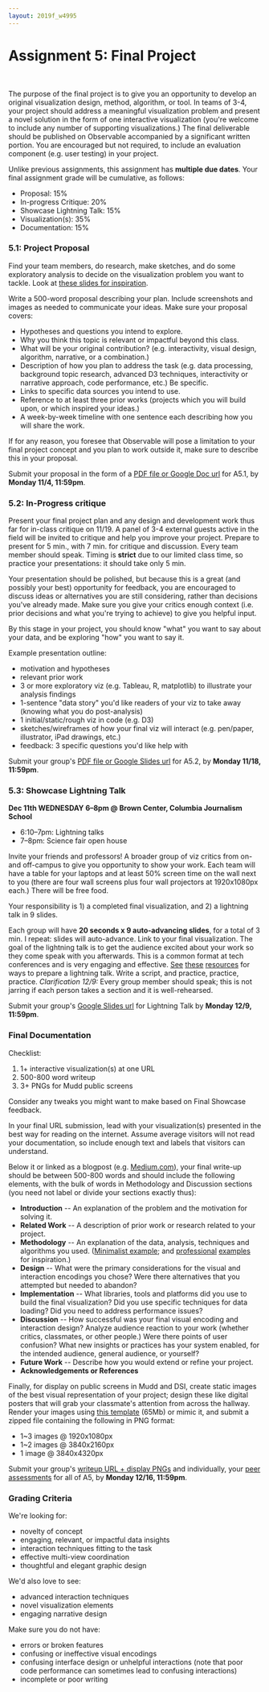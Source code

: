 ```yaml
---
layout: 2019f_w4995
---
```


# Assignment 5: Final Project
<br>

The purpose of the final project is to give you an opportunity to develop an original visualization design, method, algorithm, or tool. In teams of 3-4, your project should address a meaningful visualization problem and present a novel solution in the form of one interactive visualization (you're welcome to include any number of supporting visualizations.) The final deliverable should be published on Observable accompanied by a significant written portion. You are encouraged but not required, to include an evaluation component (e.g. user testing) in your project.

Unlike previous assignments, this assignment has **multiple due dates**. Your final assignment grade will be cumulative, as follows:

* Proposal: 15%
* In-progress Critique: 20%
* Showcase Lightning Talk: 15%
* Visualization(s): 35%
* Documentation: 15%

### 5.1: Project Proposal

Find your team members, do research, make sketches, and do some exploratory analysis to decide on the visualization problem you want to tackle. Look at [these slides  for inspiration](https://docs.google.com/presentation/d/1VXaKaKlAKHuUWCP9tgq6AIHe7yLyBdbDDsKcjkS5m9E/edit?usp=sharing).

Write a 500-word proposal describing your plan. Include screenshots and images as needed to communicate your ideas. Make sure your proposal covers:

-   Hypotheses and questions you intend to explore.
-   Why you think this topic is relevant or impactful beyond this class.
-   What will be your original contribution? (e.g. interactivity, visual design, algorithm, narrative, or a combination.)
-   Description of how you plan to address the task (e.g. data processing, background topic research, advanced D3 techniques, interactivity or narrative approach, code performance, etc.) Be specific.
-   Links to specific data sources you intend to use.
-   Reference to at least three prior works (projects which you will build upon, or which inspired your ideas.)
-   A week-by-week timeline with one sentence each describing how you will share the work.

If for any reason, you foresee that Observable will pose a limitation to your final project concept and you plan to work outside it, make sure to describe this in your proposal.

Submit your proposal in the form of a [PDF file or Google Doc url](https://forms.gle/dRdgXgFfKX32Pc3x9) for A5.1, by **Monday 11/4, 11:59pm**.

### 5.2: In-Progress critique

Present your final project plan and any design and development work thus far for in-class critique on 11/19. A panel of 3-4 external guests active in the field will be invited to critique and help you improve your project. Prepare to present for 5 min., with 7 min. for critique and discussion. Every team member should speak. Timing is **strict** due to our limited class time, so practice your presentations: it should take only 5 min.

Your presentation should be polished, but because this is a great (and possibly your best) opportunity for feedback, you are encouraged to discuss ideas or alternatives you are still considering, rather than decisions you've already made. Make sure you give your critics enough context (i.e. prior decisions and what you're trying to achieve) to give you helpful input.

By this stage in your project, you should know "what" you want to say about your data, and be exploring "how" you want to say it.

Example presentation outline:
- motivation and hypotheses
- relevant prior work
- 3 or more exploratory viz (e.g. Tableau, R, matplotlib) to illustrate your analysis findings
- 1-sentence "data story" you'd like readers of your viz to take away (knowing what you do post-analysis)
- 1 initial/static/rough viz in code (e.g. D3)
- sketches/wireframes of how your final viz will interact (e.g. pen/paper, illustrator, iPad drawings, etc.)
- feedback: 3 specific questions you'd like help with

Submit your group's [PDF file or Google Slides url](https://forms.gle/dRdgXgFfKX32Pc3x9) for A5.2, by **Monday 11/18, 11:59pm**.

### 5.3: Showcase Lightning Talk

**Dec 11th WEDNESDAY 6–8pm @ Brown Center, Columbia Journalism School**

- 6:10–7pm: Lightning talks
- 7–8pm: Science fair open house

Invite your friends and professors! A broader group of viz critics from on- and off-campus to give you opportunity to show your work. Each team will have a table for your laptops and at least 50% screen time on the wall next to you (there are four wall screens plus four wall projectors at 1920x1080px each.) There will be free food.

Your responsibility is 1) a completed final visualization, and 2) a lightning talk in 9 slides.

Each group will have **20 seconds x 9 auto-advancing slides**, for a total of 3 min. I repeat: slides will auto-advance. Link to your final visualization. The goal of the lightning talk is to get the audience excited about your work so they come speak with you afterwards. This is a common format at tech conferences and is very engaging and effective. [See](https://software.ac.uk/home/cw11/giving-good-lightning-talk) [these](https://barriebyron.wordpress.com/2013/02/17/so-you-want-to-give-a-lightning-talk/) [resources](http://scottberkun.com/2009/how-to-give-a-great-ignite-talk/) for ways to prepare a lightning talk. Write a script, and practice, practice, practice. *Clarification 12/9:* Every group member should speak; this is not jarring if each person takes a section and it is well-rehearsed.

Submit your group's [Google Slides url](https://forms.gle/dRdgXgFfKX32Pc3x9) for Lightning Talk by **Monday 12/9, 11:59pm**.

### Final Documentation

Checklist:

1. 1+ interactive visualization(s) at one URL
2. 500-800 word writeup
3. 3+ PNGs for Mudd public screens

Consider any tweaks you might want to make based on Final Showcase feedback.

In your final URL submission, lead with your visualization(s) presented in the best way for reading on the internet. Assume average visitors will not read your documentation, so include enough text and labels that visitors can understand.

Below it or linked as a blogpost (e.g. [Medium.com](http://medium.com)), your final write-up should be between 500-800 words and should include the following elements, with the bulk of words in Methodology and Discussion sections (you need not label or divide your sections exactly thus):

-   **Introduction** -- An explanation of the problem and the motivation for solving it.
-   **Related Work** -- A description of prior work or research related to your project.
-   **Methodology** -- An explanation of the data, analysis, techniques and algorithms you used. ([Minimalist example](https://pudding.cool/2017/04/beer/); and [professional](https://fivethirtyeight.com/methodology/how-fivethirtyeights-house-and-senate-models-work/) [examples](http://projects.propublica.org/miseducation/methodology) for inspiration.)
-   **Design** -- What were the primary considerations for the visual and interaction encodings you chose? Were there alternatives that you attempted but needed to abandon?
-   **Implementation** -- What libraries, tools and platforms did you use to build the final visualization? Did you use specific techniques for data loading? Did you need to address performance issues?
-   **Discussion** -- How successful was your final visual encoding and interaction design? Analyze audience reaction to your work (whether critics, classmates, or other people.) Were there points of user confusion? What new insights or practices has your system enabled, for the intended audience, general audience, or yourself?
-   **Future Work** -- Describe how you would extend or refine your project.
-   **Acknowledgements or References**

Finally, for display on public screens in Mudd and DSI, create static images of the best visual representation of your project; design these like digital posters that will grab your classmate's attention from across the hallway. Render your images using [this template](https://courseworks2.columbia.edu/courses/89997/files/6538453) (65Mb) or mimic it, and submit a zipped file containing the following in PNG format:

-  1~3 images @ 1920x1080px
-  1~2 images @ 3840x2160px
-  1 image @ 3840x4320px

Submit your group's [writeup URL + display PNGs](https://forms.gle/dRdgXgFfKX32Pc3x9) and individually, your [peer assessments](https://forms.gle/wpu3szk3HiNifrrX8) for all of A5, by **Monday 12/16, 11:59pm**.

### Grading Criteria

We're looking for:
-  novelty of concept
-  engaging, relevant, or impactful data insights
-  interaction techniques fitting to the task
-  effective multi-view coordination
-  thoughtful and elegant graphic design

We'd also love to see:
-   advanced interaction techniques
-   novel visualization elements
-   engaging narrative design

Make sure you do not have:
-   errors or broken features
-   confusing or ineffective visual encodings
-   confusing interface design or unhelpful interactions (note that poor code performance can sometimes lead to confusing interactions)
-   incomplete or poor writing
